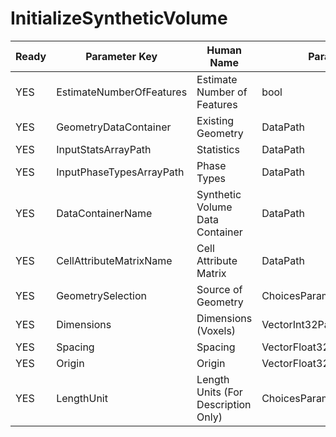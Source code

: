 # InitializeSyntheticVolume

| Ready | Parameter Key | Human Name | Parameter Type | Parameter Class |
|-------|---------------|------------|-----------------|----------------|
| YES | EstimateNumberOfFeatures | Estimate Number of Features | bool | BoolParameter |
| YES | GeometryDataContainer | Existing Geometry | DataPath | DataGroupSelectionParameter |
| YES | InputStatsArrayPath | Statistics | DataPath | ArraySelectionParameter |
| YES | InputPhaseTypesArrayPath | Phase Types | DataPath | ArraySelectionParameter |
| YES | DataContainerName | Synthetic Volume Data Container | DataPath | DataGroupCreationParameter |
| YES | CellAttributeMatrixName | Cell Attribute Matrix | DataPath | ArrayCreationParameter |
| YES | GeometrySelection | Source of Geometry | ChoicesParameter::ValueType | ChoicesParameter |
| YES | Dimensions | Dimensions (Voxels) | VectorInt32Parameter::ValueType | VectorInt32Parameter |
| YES | Spacing | Spacing | VectorFloat32Parameter::ValueType | VectorFloat32Parameter |
| YES | Origin | Origin | VectorFloat32Parameter::ValueType | VectorFloat32Parameter |
| YES | LengthUnit | Length Units (For Description Only) | ChoicesParameter::ValueType | ChoicesParameter |
